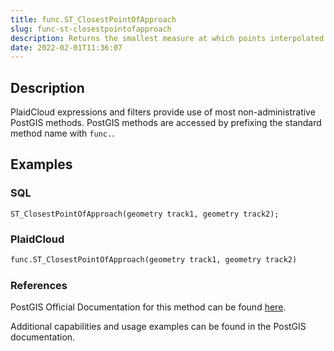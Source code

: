 ```yaml
---
title: func.ST_ClosestPointOfApproach
slug: func-st-closestpointofapproach
description: Returns the smallest measure at which points interpolated along the given trajectories are at the smallest distance
date: 2022-02-01T11:36:07
---
```



## Description


PlaidCloud expressions and filters provide use of most non-administrative PostGIS methods. PostGIS methods are accessed by prefixing the standard method name with `func.`.



## Examples


### SQL



```
ST_ClosestPointOfApproach(geometry track1, geometry track2);
```


### PlaidCloud



```python
func.ST_ClosestPointOfApproach(geometry track1, geometry track2)
```


### References


PostGIS Official Documentation for this method can be found [here](https://postgis.net/docs/manual-3.1/ST_ClosestPointOfApproach.html).



Additional capabilities and usage examples can be found in the PostGIS documentation.

